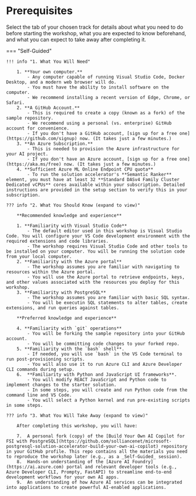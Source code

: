 # Prerequisites

Select the tab of your chosen track for details about what you need to do before starting the workshop, what you are expected to know beforehand, and what you can expect to take away after completing it.

=== "Self-Guided"

    !!! info "1. What You Will Need"   

        1. **Your own computer.**
            - Any computer capable of running Visual Studio Code, Docker Desktop, and a modern web browser will do.
            - You must have the ability to install software on the computer.
            - We recommend installing a recent version of Edge, Chrome, or Safari.
        2. **A GitHub Account.**
            - This is required to create a copy (known as a fork) of the sample repository.
            - We recommend using a personal (vs. enterprise) GitHub account for convenience.
            - If you don't have a GitHub account, [sign up for a free one](https://github.com/signup) now. (It takes just a few minutes.)
        3. **An Azure Subscription.**
            - This is needed to provision the Azure infrastructure for your AI project.
            - If you don't have an Azure account, [sign up for a free one](https://aka.ms/free) now. (It takes just a few minutes.)
        4. **Sufficient Azure ML Online Endpoint CPU quota**
            - To run the solution accelerator's **Semantic Ranker** element, you must have at least 32 **Standard DASv4 Family Cluster Dedicated vCPUs** cores available within your subscription. Detailed instructions are provided in the setup section to verify this in your subscription.
            
    ??? info "2. What You Should Know (expand to view)"   

        **Recommended knowledge and experience**

        1. **Familiarity with Visual Studio Code** 
            - The default editor used in this workshop is Visual Studio Code. You will configure your VS Code development environment with the required extensions and code libraries.
            - The workshop requires Visual Studio Code and other tools to be installed on your computer. You will be running the solution code from your local computer.    
        2. **Familiarity with the Azure portal**
            - The workshop assumes you are familiar with navigating to resources within the Azure portal.
            - You will use the Azure portal to retrieve endpoints, keys, and other values associated with the resources you deploy for this workshop.
        3. **Familiarity with PostgreSQL**
            - The workshop assumes you are familiar with basic SQL syntax.
            - You will be executin SQL statements to alter tables, create extensions, and run queries against tables.

        **Preferred knowledge and experience**

        4. **Familiarity with `git` operations**
            - You will be forking the sample repository into your GitHub account.
            - You will be committing code changes to your forked repo.
        5. **Familiarity with the `bash` shell**.
            - If needed, you will use `bash` in the VS Code terminal to run post-provisioning scripts.
            - You will also use it to run Azure CLI and Azure Developer CLI commands during setup. 
        6.  **Familiarity with Python and JavaScript UI frameworks**.
            - You will modify REACT JavaScript and Python code to implement changes to the starter solution.
            - In some steps, you will create and run Python code from the command line and VS Code.
            - You will select a Python kernel and run pre-existing scripts in some steps.

    ??? info "3. What You Will Take Away (expand to view)"   

        After completing this workshop, you will have:
        
        7.  A personal fork (copy) of the [Build Your Own AI Copilot for FSI with PostgreSQL](https://github.com/solliancenet/microsoft-postgresql-solution-accelerator-build-your-own-ai-copilot) repository in your GitHub profile. This repo contains all the materials you need to reproduce the workshop later (e.g., as a _Self-Guided_ session).
        8.  Hands-on understanding of the [Azure AI Foundry](https://ai.azure.com) portal and relevant developer tools (e.g., Azure Developer CLI, Prompty, FastAPI) to streamline end-to-end development workflows for your own AI apps.
        9.  An understanding of how Azure AI services can be integrated into applications to create powerful AI-enabled applications.

<!--
=== "Instructor-Led Workshop"

    !!! info "ARE YOU CURRENTLY IN THE LAB SESSION? Jump to [Provision & Setup!](./../1-Provision-And-Setup/02-Instructor-Led.md) to get started!"  

    The instructor-guided labs are set up with everything you need to get started. To get the most from this session, you should be familiar with Python, Jupyter Notebooks, and Visual Studio Code. _If you revisit the workshop later at home, use the [Self-Guided version](./../1-Provision-And-Setup/01-Self-Guided.md) instead_.
-->
